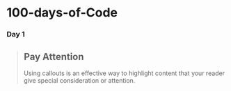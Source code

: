 # 100-days-of-Code

### Day 1 


>## Pay Attention
>
>Using callouts is an effective way to highlight content that your reader give special consideration or attention.


